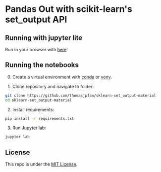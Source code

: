 # Pandas Out with scikit-learn's set_output API

## Running with jupyter lite

Run in your browser with [here](https://thomasjpfan.github.io/sklearn-set_output-material/lab/index.html)!

## Running the notebooks

0. Create a virtual environment with [conda](https://docs.conda.io/projects/conda/en/latest/index.html) or [venv](https://docs.python.org/3/library/venv.html).

1. Clone repository and navigate to folder:

```bash
git clone https://github.com/thomasjpfan/sklearn-set_output-material
cd sklearn-set_output-material
```

2. Install requirements:

```bash
pip install -r requirements.txt
```

3. Run Jupyter lab:

```bash
jupyter lab
```

## License

This repo is under the [MIT License](LICENSE).

